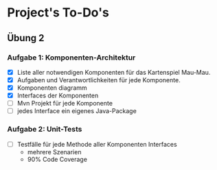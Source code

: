 # Project's To-Do's
## Übung 2

### Aufgabe 1: Komponenten-Architektur
- [x] Liste aller notwendigen Komponenten für das Kartenspiel Mau-Mau.
- [x] Aufgaben und Verantwortlichkeiten für jede Komponente.
- [x] Komponenten diagramm
- [x] Interfaces der Komponenten
- [ ] Mvn Projekt für jede Komponente 
- [ ] jedes Interface ein eigenes Java-Package

### Aufgabe 2: Unit-Tests
- [ ] Testfälle für jede Methode aller Komponenten Interfaces
  - mehrere Szenarien
  - 90% Code Coverage